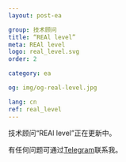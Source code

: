 ```yaml
---
layout: post-ea

group: 技术顾问
title: “REAl level”
meta: REAl level
logo: real_level.svg
order: 2

category: ea

og: img/og-real-level.jpg

lang: cn
ref: real_level
---
```


技术顾问“REAl level”正在更新中。

有任何问题可通过<a href="https://t.me/chutkoy" target="_blank">Telegram</a>联系我。
